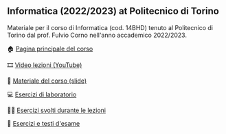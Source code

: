 ## Informatica (2022/2023) at Politecnico di Torino

Materiale per il corso di Informatica (cod. 14BHD) tenuto al Politecnico di Torino dal prof. Fulvio Corno nell'anno accademico 2022/2023.

🏠 [Pagina principale del corso](http://bit.ly/polito-informatica)

🎞️ [Video lezioni (YouTube)](https://youtube.com/playlist?list=PLqRTLlwsxDL-yRy3U34aImItjkWhcnSdY)

📘 [Materiale del corso (slide)](https://github.com/polito-info-2022/Materiale)

💻 [Esercizi di laboratorio](https://github.com/polito-info-2022/Laboratori)

👨‍🏫 [Esercizi svolti durante le lezioni](https://github.com/polito-info-2022/Settimane)

🔢 [Esercizi e testi d'esame](https://github.com/polito-info-2022/Esempi-esame)
